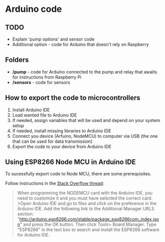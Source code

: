 # Arduino code

## TODO
- Explain 'pump options' and sensor code
- Additional option - code for Arduino that doesn't rely on Raspberry

## Folders
- **/pump** - code for Arduino connected to the pump and relay that awaits for instructions from Raspberry Pi
- **/sensors** - code for sensors

## How to export the code to microcontrollers
1. Install Arduino IDE
2. Load wanted file to Arduino IDE
3. If needed, assign variables that will be used and depend on your system setup
4. If needed, install missing libraries to Arduino IDE
5. Connect you device (Arfuino, NodeMCU) to computer via USB (the one that can be used for data transmission)
6. Export the code to your device from Arduino IDE

## Using ESP8266 Node MCU in Arduino IDE
To sucessfully export code to Node MCU, there are some prerequisites.

Follow instructions in the [Stack Overflow thread](https://stackoverflow.com/questions/50080260/arduino-ide-cant-find-esp8266wifi-h-file):
>When programming the NODEMCU card with the Arduino IDE, you need to customize it and you must have selected the correct card.
̣>Open Arduino IDE and go to files and click on the preference in the Arduino IDE.
>Add the following link to the Additional Manager URLS section: "http://arduino.esp8266.com/stable/package_esp8266com_index.json" and press the OK button.
>Then click Tools> Board Manager. Type "ESP8266" in the text box to search and install the ESP8266 software for Arduino IDE.
